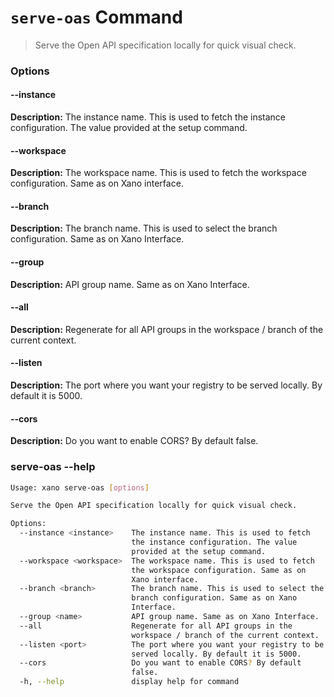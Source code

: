 # `serve-oas` Command
> Serve the Open API specification locally for quick visual check.
### Options

#### --instance <instance>
**Description:** The instance name. This is used to fetch the instance configuration. The value provided at the setup command.
#### --workspace <workspace>
**Description:** The workspace name. This is used to fetch the workspace configuration. Same as on Xano interface.
#### --branch <branch>
**Description:** The branch name. This is used to select the branch configuration. Same as on Xano Interface.
#### --group <name>
**Description:** API group name. Same as on Xano Interface.
#### --all
**Description:** Regenerate for all API groups in the workspace / branch of the current context.
#### --listen <port>
**Description:** The port where you want your registry to be served locally. By default it is 5000.
#### --cors
**Description:** Do you want to enable CORS? By default false.

### serve-oas --help
```sh
Usage: xano serve-oas [options]

Serve the Open API specification locally for quick visual check.

Options:
  --instance <instance>    The instance name. This is used to fetch
                           the instance configuration. The value
                           provided at the setup command.
  --workspace <workspace>  The workspace name. This is used to fetch
                           the workspace configuration. Same as on
                           Xano interface.
  --branch <branch>        The branch name. This is used to select the
                           branch configuration. Same as on Xano
                           Interface.
  --group <name>           API group name. Same as on Xano Interface.
  --all                    Regenerate for all API groups in the
                           workspace / branch of the current context.
  --listen <port>          The port where you want your registry to be
                           served locally. By default it is 5000.
  --cors                   Do you want to enable CORS? By default
                           false.
  -h, --help               display help for command
```